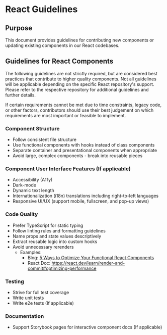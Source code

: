 # React Guidelines

## Purpose

This document provides guidelines for contributing new components or updating existing components in our React codebases.

## Guidelines for React Components

The following guidelines are not strictly required, but are considered best practices that contribute to higher quality components. Not all guidelines will be applicable depending on the specific React repository's support. Please refer to the respective repository for additional guidelines and further details.

If certain requirements cannot be met due to time constraints, legacy code, or other factors, contributors should use their best judgement on which requirements are most important or feasible to implement.

### Component Structure

- Follow consistent file structure
- Use functional components with hooks instead of class components
- Separate container and presentational components when appropriate
- Avoid large, complex components - break into reusable pieces

### Component User Interface Features (If applicable)

- Accessibility (A11y)
- Dark-mode
- Dynamic text length
- Internationalization (i18n) translations including right-to-left languages
- Responsive UI/UX (support mobile, fullscreen, and pop-up views)

### Code Quality

- Prefer TypeScript for static typing
- Follow linting rules and formatting guidelines
- Name props and state values descriptively
- Extract reusable logic into custom hooks
- Avoid unnecessary rerenders
  - Examples:
    - Blog: [5 Ways to Optimize Your Functional React Components
      ](https://javascript.plainenglish.io/5-ways-to-optimize-your-functional-react-components-cb3cf6c7bd68)
    - React Doc: https://react.dev/learn/render-and-commit#optimizing-performance

### Testing

- Strive for full test coverage
- Write unit tests
- Write e2e tests (If applicable)

### Documentation

- Support Storybook pages for interactive component docs (If applicable)

